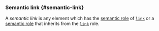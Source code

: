 ### Semantic link {#semantic-link}

A _semantic link_ is any element which has the [semantic role][] of [`link`][link] or a [semantic role][] that inherits from the [`link`][link] role.

[semantic role]: #semantic-role 'Definition of Semantic Role'
[link]: https://www.w3.org/TR/wai-aria/#link 'ARIA Definition of the link Role'
